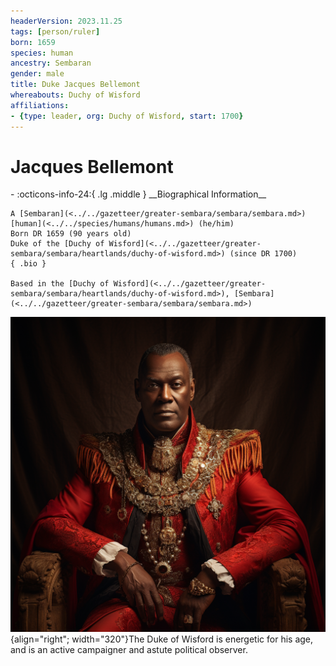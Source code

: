 ```yaml
---
headerVersion: 2023.11.25
tags: [person/ruler]
born: 1659
species: human
ancestry: Sembaran
gender: male
title: Duke Jacques Bellemont
whereabouts: Duchy of Wisford
affiliations:
- {type: leader, org: Duchy of Wisford, start: 1700}
---
```

# Jacques Bellemont
<div class="grid cards ext-narrow-margin ext-one-column" markdown>
- :octicons-info-24:{ .lg .middle } __Biographical Information__

    A [Sembaran](<../../gazetteer/greater-sembara/sembara/sembara.md>) [human](<../../species/humans/humans.md>) (he/him)  
    Born DR 1659 (90 years old)  
    Duke of the [Duchy of Wisford](<../../gazetteer/greater-sembara/sembara/heartlands/duchy-of-wisford.md>) (since DR 1700)  
    { .bio }

    Based in the [Duchy of Wisford](<../../gazetteer/greater-sembara/sembara/heartlands/duchy-of-wisford.md>), [Sembara](<../../gazetteer/greater-sembara/sembara/sembara.md>)
</div>


![Duke of Wisford 2](../../assets/duke-of-wisford-2.png){align="right"; width="320"}The Duke of Wisford is energetic for his age, and is an active campaigner and astute political observer. 